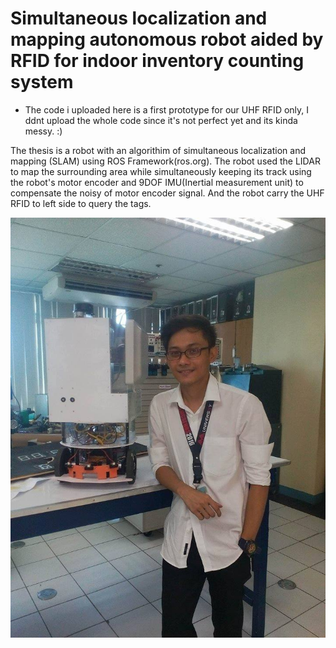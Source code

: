 # Simultaneous localization and mapping autonomous robot aided by RFID for indoor inventory counting system

* The code i uploaded here is a first prototype for our UHF RFID only, I ddnt upload the whole code since it's not perfect yet and its kinda messy. :)

The thesis is a robot with an algorithim of simultaneous localization and mapping (SLAM) using ROS Framework(ros.org).
The robot used the LIDAR to map the surrounding area while simultaneously keeping its track using the robot's motor encoder 
and 9DOF IMU(Inertial measurement unit) to compensate the noisy of motor encoder signal. And the robot carry the UHF RFID to left side to query the tags.

![promisechains](https://raw.githubusercontent.com/mkfolio/myThesis/master/s.jpg)
